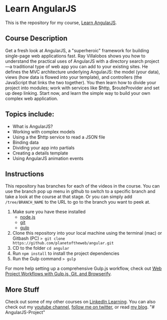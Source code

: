 # Learn AngularJS
This is the repository for my course, [Learn AngularJS](http://www.lynda.com/AngularJS-tutorials/Up-Running-AngularJS/154414-2.html). 

## Course Description
Get a fresh look at AngularJS, a "superheroic" framework for building single-page web applications fast. Ray Villalobos shows you how to understand the practical uses of AngularJS with a directory search project—a traditional type of web app you can add to your existing sites. He defines the MVC architecture underlying AngularJS: the model (your data), views (how data is flowed into your template), and controllers (the JavaScript that links the two together). You then learn how to divide your project into modules; work with services like $http, $routeProvider and set up deep linking. Start now, and learn the simple way to build your own complex web application.

## Topics include:
- What is AngularJS?
- Working with complex models
- Using a the $http service to read a JSON file
- Binding data
- Dividing your app into partials
- Creating a details template
- Using AngularJS animation events

## Instructions
This repository has branches for each of the videos in the course. You can use the branch pop up menu in github to switch to a specific branch and take a look at the course at that stage. Or you can simply add `/tree/BRANCH_NAME` to the URL to go to the branch you want to peek at.

1. Make sure you have these installed
	- [node.js](http://nodejs.org/)
	- [git](http://git-scm.com/)
	- [gulp](http://gulpjs.com/)
2. Clone this repository into your local machine using the terminal (mac) or Gitbash (PC) `> git clone https://github.com/planetoftheweb/angular.git`
3. CD to the folder `cd angular`
4. Run `npm install` to install the project dependencies
5. Run the Gulp command `> gulp`

For more help setting up a comprehensive Gulp.js workflow, check out [Web Project Workflows with Gulp.js, Git, and Browserify](http://www.lynda.com/Web-Web-Design-tutorials/Web-Project-Workflows-Gulpjs-Git-Browserify/154416-2.html).

## More Stuff
Check out some of my other courses on [LinkedIn Learning](https://www.linkedin.com/learning/instructors/ray-villalobos). You can also check out my [youtube channel](http://youtube.com/planetoftheweb), [follow me on twitter](http://twitter.com/planetoftheweb), or read [my blog](http://raybo.org).
"# AngularJS-Project" 
